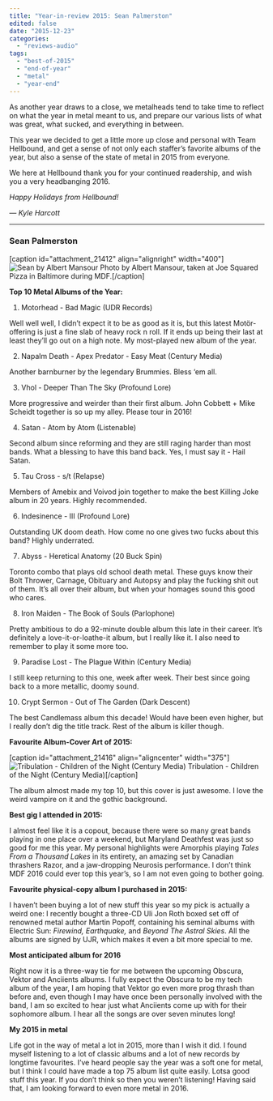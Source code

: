 ```yaml
---
title: "Year-in-review 2015: Sean Palmerston"
edited: false
date: "2015-12-23"
categories:
  - "reviews-audio"
tags:
  - "best-of-2015"
  - "end-of-year"
  - "metal"
  - "year-end"
---
```


As another year draws to a close, we metalheads tend to take time to reflect on what the year in metal meant to us, and prepare our various lists of what was great, what sucked, and everything in between.

This year we decided to get a little more up close and personal with Team Hellbound, and get a sense of not only each staffer’s favorite albums of the year, but also a sense of the state of metal in 2015 from everyone.

We here at Hellbound thank you for your continued readership, and wish you a very headbanging 2016.

_Happy Holidays from Hellbound!_

_— Kyle Harcott_

* * *

### Sean Palmerston

\[caption id="attachment\_21412" align="alignright" width="400"\]![Sean by Albert Mansour](https://hellbound.ca/wp-content/uploads/2015/12/Sean-by-Albert-Mansour-300x225.jpg) Photo by Albert Mansour, taken at Joe Squared Pizza in Baltimore during MDF.\[/caption\]

**Top 10 Metal Albums of the Year:**

1. Motorhead - Bad Magic (UDR Records)

Well well well, I didn’t expect it to be as good as it is, but this latest Motör-offering is just a fine slab of heavy rock n roll. If it ends up being their last at least they’ll go out on a high note. My most-played new album of the year.

2. Napalm Death - Apex Predator - Easy Meat (Century Media)

Another barnburner by the legendary Brummies. Bless ‘em all.

3. Vhol - Deeper Than The Sky (Profound Lore)

More progressive and weirder than their first album. John Cobbett + Mike Scheidt together is so up my alley. Please tour in 2016!

4. Satan - Atom by Atom (Listenable)

Second album since reforming and they are still raging harder than most bands. What a blessing to have this band back. Yes, I must say it - Hail Satan.

5. Tau Cross - s/t (Relapse)

Members of Amebix and Voivod join together to make the best Killing Joke album in 20 years. Highly recommended.

6. Indesinence - III (Profound Lore)

Outstanding UK doom death. How come no one gives two fucks about this band? Highly underrated.

7. Abyss - Heretical Anatomy (20 Buck Spin)

Toronto combo that plays old school death metal. These guys know their Bolt Thrower, Carnage, Obituary and Autopsy and play the fucking shit out of them. It’s all over their album, but when your homages sound this good who cares.

8. Iron Maiden - The Book of Souls (Parlophone)

Pretty ambitious to do a 92-minute double album this late in their career. It’s definitely a love-it-or-loathe-it album, but I really like it. I also need to remember to play it some more too.

9. Paradise Lost - The Plague Within (Century Media)

I still keep returning to this one, week after week. Their best since going back to a more metallic, doomy sound.

10. Crypt Sermon - Out of The Garden (Dark Descent)

The best Candlemass album this decade! Would have been even higher, but I really don’t dig the title track. Rest of the album is killer though.

**Favourite Album-Cover Art of 2015:**

\[caption id="attachment\_21416" align="aligncenter" width="375"\]![Tribulation - Children of the Night (Century Media)](https://hellbound.ca/wp-content/uploads/2015/12/Tribulation.jpg) Tribulation - Children of the Night (Century Media)\[/caption\]

The album almost made my top 10, but this cover is just awesome. I love the weird vampire on it and the gothic background.

**Best gig I attended in 2015:**

I almost feel like it is a copout, because there were so many great bands playing in one place over a weekend, but Maryland Deathfest was just so good for me this year. My personal highlights were Amorphis playing _Tales From a Thousand Lakes_ in its entirety, an amazing set by Canadian thrashers Razor, and a jaw-dropping Neurosis performance. I don’t think MDF 2016 could ever top this year’s, so I am not even going to bother going.

**Favourite physical-copy album I purchased in 2015:**

I haven’t been buying a lot of new stuff this year so my pick is actually a weird one: I recently bought a three-CD Uli Jon Roth boxed set off of renowned metal author Martin Popoff, containing his seminal albums with Electric Sun: _Firewind, Earthquake,_ and _Beyond The Astral Skies_. All the albums are signed by UJR, which makes it even a bit more special to me.

**Most anticipated album for 2016**

Right now it is a three-way tie for me between the upcoming Obscura, Vektor and Anciients albums. I fully expect the Obscura to be my tech album of the year, I am hoping that Vektor go even more prog thrash than before and, even though I may have once been personally involved with the band, I am so excited to hear just what Anciients come up with for their sophomore album. I hear all the songs are over seven minutes long!

**My 2015 in metal**

Life got in the way of metal a lot in 2015, more than I wish it did. I found myself listening to a lot of classic albums and a lot of new records by longtime favourites. I’ve heard people say the year was a soft one for metal, but I think I could have made a top 75 album list quite easily. Lotsa good stuff this year. If you don’t think so then you weren’t listening! Having said that, I am looking forward to even more metal in 2016.
